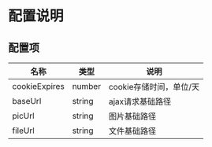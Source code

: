 # 配置说明

## 配置项

名称|类型|说明
---|---|---
cookieExpires|number|cookie存储时间，单位/天
baseUrl|string|ajax请求基础路径
picUrl|string|图片基础路径
fileUrl|string|文件基础路径